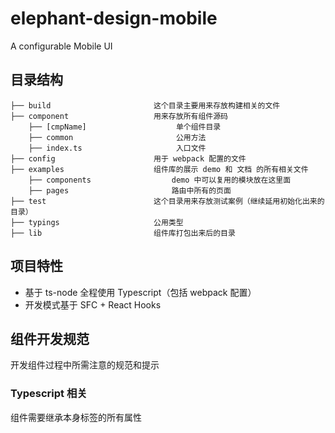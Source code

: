 # elephant-design-mobile

A configurable Mobile UI

## 目录结构

```
├── build                       这个目录主要用来存放构建相关的文件
├── component                   用来存放所有组件源码
    ├── [cmpName]                    单个组件目录
    ├── common                       公用方法
    ├── index.ts                     入口文件
├── config                      用于 webpack 配置的文件
├── examples                    组件库的展示 demo 和 文档 的所有相关文件
    ├── components                  demo 中可以复用的模块放在这里面
    ├── pages                       路由中所有的页面
├── test                        这个目录用来存放测试案例（继续延用初始化出来的目录）
├── typings                     公用类型
├── lib                         组件库打包出来后的目录
```

## 项目特性

- 基于 ts-node 全程使用 Typescript（包括 webpack 配置）
- 开发模式基于 SFC + React Hooks

## 组件开发规范

开发组件过程中所需注意的规范和提示

### Typescript 相关

组件需要继承本身标签的所有属性
